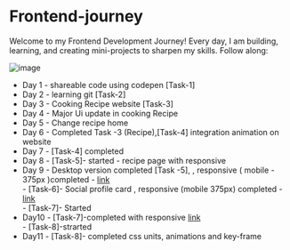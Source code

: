 # Frontend-journey

Welcome to my Frontend Development Journey!
Every day, I am building, learning, and creating mini-projects to sharpen my skills. Follow along:

![image](https://miro.medium.com/v2/resize:fit:1200/1*wyD85EwqNQuJqjqbfZj4Xg.jpeg)

- Day 1 - shareable code using codepen [Task-1]
- Day 2 - learning git [Task-2]
- Day 3 - Cooking Recipe website [Task-3]
- Day 4 - Major Ui update in cooking Recipe
- Day 5 - Change recipe home
- Day 6 - Completed Task -3 (Recipe),[Task-4] integration animation on website
- Day 7 - [Task-4] completed
- Day 8 - [Task-5]- started - recipe page with responsive
- Day 9 - Desktop version completed [Task -5], , responsive ( mobile - 375px )completed - [link](https://dravid-cooking-recipe.netlify.app/) <br>
        - [Task-6]- Social profile card , responsive (mobile 375px) completed - [link](https://dravid-social-profile-card.netlify.app/) <br>
        - [Task-7]- Started 
- Day10 - [Task-7]-completed with responsive [link](https://dravid-product-card.netlify.app/) <br>
        - [Task-8]-strarted <br>
- Day11 - [Task-8]- completed css units, animations and key-frame

